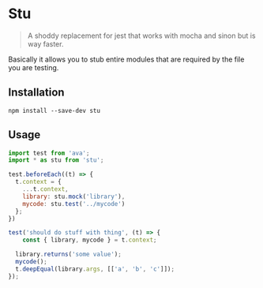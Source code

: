 # Stu

> A shoddy replacement for jest that works with mocha and sinon but is way
> faster.

Basically it allows you to stub entire modules that are required by the file
you are testing.

## Installation

```
npm install --save-dev stu
```

## Usage

``` javascript
import test from 'ava';
import * as stu from 'stu';

test.beforeEach((t) => {
  t.context = {
    ...t.context,
    library: stu.mock('library'),
    mycode: stu.test('../mycode')
  };
})

test('should do stuff with thing', (t) => {
    const { library, mycode } = t.context;

  library.returns('some value');
  mycode();
  t.deepEqual(library.args, [['a', 'b', 'c']]);
});
```
